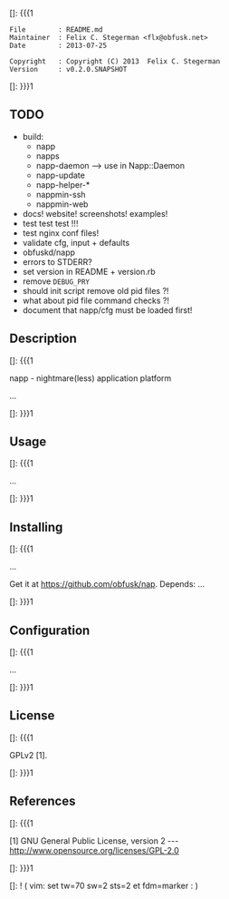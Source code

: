 []: {{{1

    File        : README.md
    Maintainer  : Felix C. Stegerman <flx@obfusk.net>
    Date        : 2013-07-25

    Copyright   : Copyright (C) 2013  Felix C. Stegerman
    Version     : v0.2.0.SNAPSHOT

[]: }}}1

## TODO

  * build:
    - napp
    - napps
    - napp-daemon --> use in Napp::Daemon
    - napp-update
    - napp-helper-\*
    - nappmin-ssh
    - nappmin-web
  * docs! website! screenshots! examples!
  * test test test !!!
  * test nginx conf files!
  * validate cfg, input + defaults
  * obfuskd/napp
  * errors to STDERR?
  * set version in README + version.rb
  * remove `DEBUG_PRY`
  * should init script remove old pid files ?!
  * what about pid file command checks ?!
  * document that napp/cfg must be loaded first!

## Description
[]: {{{1

  napp - nightmare(less) application platform

  ...

[]: }}}1

## Usage
[]: {{{1

  ...

[]: }}}1

## Installing
[]: {{{1

  ...

  Get it at https://github.com/obfusk/nap.  Depends: ...

[]: }}}1

## Configuration
[]: {{{1

  ...

[]: }}}1

## License
[]: {{{1

  GPLv2 [1].

[]: }}}1

## References
[]: {{{1

  [1] GNU General Public License, version 2
  --- http://www.opensource.org/licenses/GPL-2.0

[]: }}}1

[]: ! ( vim: set tw=70 sw=2 sts=2 et fdm=marker : )
